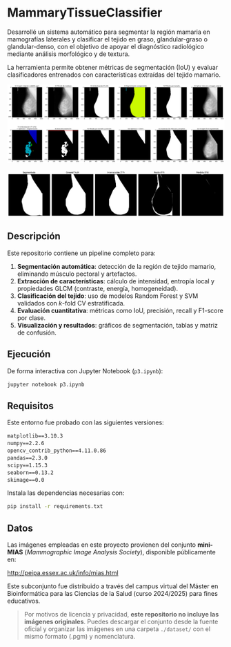 # MammaryTissueClassifier

Desarrollé un sistema automático para segmentar la región mamaria en mamografías laterales y clasificar el tejido en graso, glandular-graso o glandular-denso, con el objetivo de apoyar el diagnóstico radiológico mediante análisis morfológico y de textura.

La herramienta permite obtener métricas de segmentación (IoU) y evaluar clasificadores entrenados con características extraídas del tejido mamario.

<p align="center">
  <img src="icons/970fd592-d164-4d5a-bdbd-e3ca75936908.png">
</p>

<p align="center">
  <img src="icons/12be110d-2c05-4c69-86d1-945a1dd1dd75.png">
</p>

## Descripción

Este repositorio contiene un pipeline completo para:

1. **Segmentación automática**: detección de la región de tejido mamario, eliminando músculo pectoral y artefactos.
2. **Extracción de características**: cálculo de intensidad, entropía local y propiedades GLCM (contraste, energía, homogeneidad).
3. **Clasificación del tejido**: uso de modelos Random Forest y SVM validados con *k*-fold CV estratificada.
4. **Evaluación cuantitativa**: métricas como IoU, precisión, recall y F1-score por clase.
5. **Visualización y resultados**: gráficos de segmentación, tablas y matriz de confusión.

## Ejecución

De forma interactiva con Jupyter Notebook (`p3.ipynb`):

```bash
jupyter notebook p3.ipynb
```

## Requisitos

Este entorno fue probado con las siguientes versiones:

```txt
matplotlib==3.10.3
numpy==2.2.6
opencv_contrib_python==4.11.0.86
pandas==2.3.0
scipy==1.15.3
seaborn==0.13.2
skimage==0.0
```

Instala las dependencias necesarias con:

```bash
pip install -r requirements.txt
```

## Datos

Las imágenes empleadas en este proyecto provienen del conjunto **mini-MIAS** (*Mammographic Image Analysis Society*), disponible públicamente en:

http://peipa.essex.ac.uk/info/mias.html

Este subconjunto fue distribuido a través del campus virtual del Máster en Bioinformática para las Ciencias de la Salud (curso 2024/2025) para fines educativos.

> Por motivos de licencia y privacidad, **este repositorio no incluye las imágenes originales**. Puedes descargar el conjunto desde la fuente oficial y organizar las imágenes en una carpeta `./dataset/` con el mismo formato (.pgm) y nomenclatura.